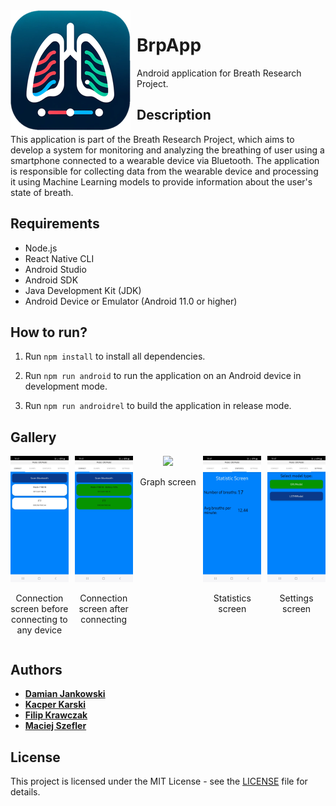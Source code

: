 <img src="android/app/src/main/res/mipmap-xxxhdpi/ic_launcher.png" alt="BrpApp" style="float: left; margin-right: 10px;">

# BrpApp

Android application for Breath Research Project.

## Description

This application is part of the Breath Research Project, which aims to develop a system for monitoring and analyzing the breathing of user using a smartphone connected to a wearable device via Bluetooth. The application is responsible for collecting data from the wearable device and processing it using Machine Learning models to provide information about the user's state of breath.

## Requirements

- Node.js
- React Native CLI
- Android Studio
- Android SDK
- Java Development Kit (JDK)
- Android Device or Emulator (Android 11.0 or higher)

## How to run?

1. Run `npm install` to install all dependencies.

2. Run `npm run android` to run the application on an Android device in development mode.

3. Run `npm run androidrel` to build the application in release mode.

## Gallery

<div style="display: flex; flex-wrap: wrap; gap: 10px;">
    <div style="flex: 1; text-align: center;">
        <img src="img/connect.jpg" width="200" />
        <p>Connection screen before connecting to any device</p>
    </div>
    <div style="flex: 1; text-align: center;">
        <img src="img/connect2.jpg" width="200" />
        <p>Connection screen after connecting</p>
    </div>
    <div style="flex: 1; text-align: center;">
        <img src="img/graph.gif" width="200" />
        <p>Graph screen</p>
    </div>
    <div style="flex: 1; text-align: center;">
        <img src="img/statistics.jpg" width="200" />
        <p>Statistics screen</p>
    </div>
    <div style="flex: 1; text-align: center;">
        <img src="img/settings.jpg" width="200" />
        <p>Settings screen</p>
    </div>
</div>

## Authors

- **[Damian Jankowski](https://github.com/pingwin02)**
- **[Kacper Karski](https://github.com/JaKarski)**
- **[Filip Krawczak](https://github.com/prosto20025)**
- **[Maciej Szefler](https://github.com/rysiekpol)**

## License

This project is licensed under the MIT License - see the [LICENSE](license) file for details.
